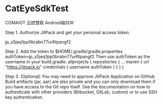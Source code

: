 # CatEyeSdkTest
COMAIOT 云控慧联 Android端SDK

Step 1. Authorize JitPack and get your personal access token:

  jp_s5jeq1pp0brabn77ur6tpangf2

Step 2. Add the token to $HOME/.gradle/gradle.properties
  authToken=jp_s5jeq1pp0brabn77ur6tpangf2
  Then use authToken as the username in your build.gradle:
  allprojects {
    repositories {
        ...
        maven {
            url "https://jitpack.io"
            credentials { username authToken }
        }
    }
 }

Step 3. (Optional) You may need to approve JitPack Application on GitHub
  Build artifacts (jar, aar) are also private and you can only download them if you have access to the Git repo itself.
  See the documentation on how to authenticate with other providers (Bitbucket, GitLab, custom) or to use SSH key authentication.
